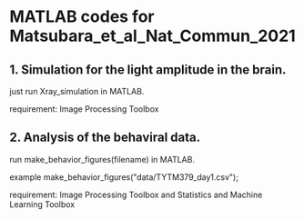 # MATLAB codes for Matsubara_et_al_Nat_Commun_2021

## 1. Simulation for the light amplitude in the brain.
just run Xray_simulation in MATLAB.

requirement: Image Processing Toolbox

## 2. Analysis of the behaviral data.
run make_behavior_figures(filename) in MATLAB.

example
make_behavior_figures("data/TYTM379_day1.csv");

requirement: Image Processing Toolbox and Statistics and Machine Learning Toolbox
